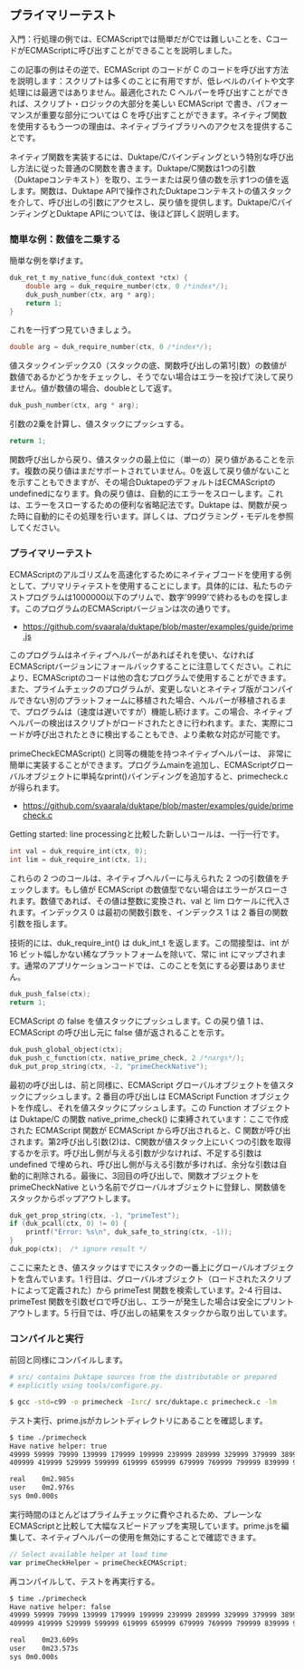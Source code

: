 ## プライマリーテスト

入門：行処理の例では、ECMAScriptでは簡単だがCでは難しいことを、CコードがECMAScriptに呼び出すことができることを説明しました。

この記事の例はその逆で、ECMAScript のコードが C のコードを呼び出す方法を説明します：スクリプトは多くのことに有用ですが、低レベルのバイトや文字処理には最適ではありません。最適化された C ヘルパーを呼び出すことができれば、スクリプト・ロジックの大部分を美しい ECMAScript で書き、パフォーマンスが重要な部分については C を呼び出すことができます。ネイティブ関数を使用するもう一つの理由は、ネイティブライブラリへのアクセスを提供することです。

ネイティブ関数を実装するには、Duktape/Cバインディングという特別な呼び出し方法に従った普通のC関数を書きます。Duktape/C関数は1つの引数（Duktapeコンテキスト）を取り、エラーまたは戻り値の数を示す1つの値を返します。関数は、Duktape APIで操作されたDuktapeコンテキストの値スタックを介して、呼び出しの引数にアクセスし、戻り値を提供します。Duktape/CバインディングとDuktape APIについては、後ほど詳しく説明します。

### 簡単な例：数値を二乗する

簡単な例を挙げます。

```c
duk_ret_t my_native_func(duk_context *ctx) {
    double arg = duk_require_number(ctx, 0 /*index*/);
    duk_push_number(ctx, arg * arg);
    return 1;
}
```


これを一行ずつ見ていきましょう。

```c
double arg = duk_require_number(ctx, 0 /*index*/);
```


値スタックインデックス0（スタックの底、関数呼び出しの第1引数）の数値が数値であるかどうかをチェックし、そうでない場合はエラーを投げて決して戻りません。値が数値の場合、doubleとして返す。

```c
duk_push_number(ctx, arg * arg);
```

引数の2乗を計算し、値スタックにプッシュする。

```c
return 1;
```


関数呼び出しから戻り、値スタックの最上位に（単一の）戻り値があることを示す。複数の戻り値はまだサポートされていません。0を返して戻り値がないことを示すこともできますが、その場合DuktapeのデフォルトはECMAScriptのundefinedになります。負の戻り値は、自動的にエラーをスローします。これは、エラーをスローするための便利な省略記法です。Duktape は、関数が戻った時に自動的にその処理を行います。詳しくは、プログラミング・モデルを参照してください。

### プライマリーテスト

ECMAScriptのアルゴリズムを高速化するためにネイティブコードを使用する例として、プリマリティテストを使用することにします。具体的には、私たちのテストプログラムは1000000以下のプリムで、数字'9999'で終わるものを探します。このプログラムのECMAScriptバージョンは次の通りです。

- https://github.com/svaarala/duktape/blob/master/examples/guide/prime.js

このプログラムはネイティブヘルパーがあればそれを使い、なければECMAScriptバージョンにフォールバックすることに注意してください。これにより、ECMAScriptのコードは他の含むプログラムで使用することができます。また、プライムチェックのプログラムが、変更しないとネイティブ版がコンパイルできない別のプラットフォームに移植された場合、ヘルパーが移植されるまで、プログラムは（速度は遅いですが）機能し続けます。この場合、ネイティブヘルパーの検出はスクリプトがロードされたときに行われます。また、実際にコードが呼び出されたときに検出することもでき、より柔軟な対応が可能です。

primeCheckECMAScript() と同等の機能を持つネイティブヘルパーは、 非常に簡単に実装することができます。プログラムmainを追加し、ECMAScriptグローバルオブジェクトに単純なprint()バインディングを追加すると、primecheck.cが得られます。

- https://github.com/svaarala/duktape/blob/master/examples/guide/primecheck.c

Getting started: line processingと比較した新しいコールは、一行一行です。

```c
int val = duk_require_int(ctx, 0);
int lim = duk_require_int(ctx, 1);
```

これらの 2 つのコールは、ネイティブヘルパーに与えられた 2 つの引数値をチェックします。もし値が ECMAScript の数値型でない場合はエラーがスローされます。数値であれば、その値は整数に変換され、val と lim ロケールに代入されます。インデックス 0 は最初の関数引数を、インデックス 1 は 2 番目の関数引数を指します。

技術的には、duk_require_int() は duk_int_t を返します。この間接型は、int が 16 ビット幅しかない稀なプラットフォームを除いて、常に int にマップされます。通常のアプリケーションコードでは、このことを気にする必要はありません。

```c
duk_push_false(ctx);
return 1;
```

ECMAScript の false を値スタックにプッシュします。C の戻り値 1 は、ECMAScript の呼び出し元に false 値が返されることを示す。

```c
duk_push_global_object(ctx);
duk_push_c_function(ctx, native_prime_check, 2 /*nargs*/);
duk_put_prop_string(ctx, -2, "primeCheckNative");
```


最初の呼び出しは、前と同様に、ECMAScript グローバルオブジェクトを値スタックにプッシュします。2 番目の呼び出しは ECMAScript Function オブジェクトを作成し、それを値スタックにプッシュします。この Function オブジェクトは Duktape/C の関数 native_prime_check() に束縛されています：ここで作成された ECMAScript 関数が ECMAScript から呼び出されると、C 関数が呼び出されます。第2呼び出し引数(2)は、C関数が値スタック上にいくつの引数を取得するかを示す。呼び出し側が与える引数が少なければ、不足する引数は undefined で埋められ、呼び出し側が与える引数が多ければ、余分な引数は自動的に削除される。最後に、3回目の呼び出しで、関数オブジェクトを primeCheckNative という名前でグローバルオブジェクトに登録し、関数値をスタックからポップアウトします。

```c
duk_get_prop_string(ctx, -1, "primeTest");
if (duk_pcall(ctx, 0) != 0) {
    printf("Error: %s\n", duk_safe_to_string(ctx, -1));
}
duk_pop(ctx);  /* ignore result */
```


ここに来たとき、値スタックはすでにスタックの一番上にグローバルオブジェクトを含んでいます。1 行目は、グローバルオブジェクト（ロードされたスクリプトによって定義された）から primeTest 関数を検索しています。2-4 行目は、primeTest 関数を引数ゼロで呼び出し、エラーが発生した場合は安全にプリントアウトします。5 行目では、呼び出しの結果をスタックから取り出しています。

### コンパイルと実行

前回と同様にコンパイルします。

```sh
# src/ contains Duktape sources from the distributable or prepared
# explicitly using tools/configure.py.

$ gcc -std=c99 -o primecheck -Isrc/ src/duktape.c primecheck.c -lm
```


テスト実行、prime.jsがカレントディレクトリにあることを確認します。

```sh
$ time ./primecheck
Have native helper: true
49999 59999 79999 139999 179999 199999 239999 289999 329999 379999 389999
409999 419999 529999 599999 619999 659999 679999 769999 799999 839999 989999

real    0m2.985s
user    0m2.976s
sys 0m0.000s
```


実行時間のほとんどはプライムチェックに費やされるため、プレーンなECMAScriptと比較して大幅なスピードアップを実現しています。prime.jsを編集して、ネイティブヘルパーの使用を無効にすることで確認できます。

```javascript
// Select available helper at load time
var primeCheckHelper = primeCheckECMAScript;
```


再コンパイルして、テストを再実行する。

```sh
$ time ./primecheck
Have native helper: false
49999 59999 79999 139999 179999 199999 239999 289999 329999 379999 389999
409999 419999 529999 599999 619999 659999 679999 769999 799999 839999 989999

real    0m23.609s
user    0m23.573s
sys 0m0.000s
```